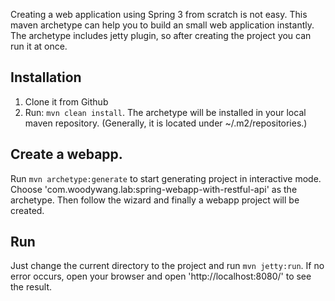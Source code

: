 Creating a web application using Spring 3 from scratch is not easy. This maven archetype can help you to build an small web application instantly. The archetype includes jetty plugin, so after creating the project you can run it at once.

## Installation
1. Clone it from Github
2. Run: `mvn clean install`. The archetype will be installed in your local maven repository. (Generally, it is located under ~/.m2/repositories.)

## Create a webapp.
Run `mvn archetype:generate` to start generating project in interactive mode. Choose 'com.woodywang.lab:spring-webapp-with-restful-api' as the archetype. Then follow the wizard and finally a webapp project will be created.

## Run
Just change the current directory to the project and run `mvn jetty:run`. If no error occurs, open your browser and open 'http://localhost:8080/' to see the result.